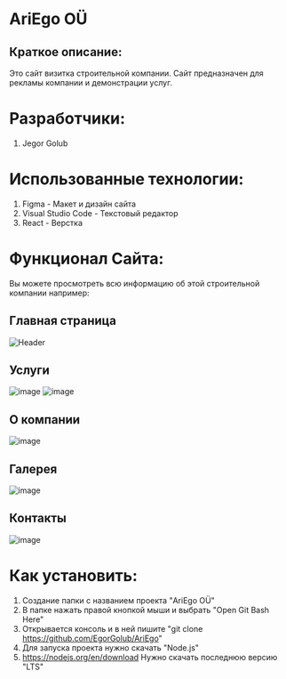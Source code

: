 # AriEgo OÜ
## Краткое описание:
Это сайт визитка строительной компании. Сайт предназначен для рекламы компании и демонстрации услуг.
# Разработчики:
1. Jegor Golub
# Использованные технологии:
1. Figma - Макет и дизайн сайта
2. Visual Studio Code - Текстовый редактор 
3. React - Верстка 
# Функционал Сайта:
Вы можете просмотреть всю информацию об этой строительной компании например:
## Главная страница
![Header](https://github.com/EgorGolub/AriEgo/assets/90320047/f918688e-2291-432d-8b0f-236bcbc7e853)

## Услуги
   ![image](https://github.com/EgorGolub/AriEgo/assets/90320047/d879a68b-2dbd-45bc-be35-997eee0cf8e8)
   ![image](https://github.com/EgorGolub/AriEgo/assets/90320047/1fdfadf8-92bf-4aa9-a10f-6ec64e744dd4)
## О компании
   ![image](https://github.com/EgorGolub/AriEgo/assets/90320047/8e4c6d06-5adb-4718-864c-c91e46cba8a7)
## Галерея
   ![image](https://github.com/EgorGolub/AriEgo/assets/90320047/fb6c5421-9af1-4438-a0b9-a112bf4c99c8)
## Контакты
   ![image](https://github.com/EgorGolub/AriEgo/assets/90320047/38fc791e-b075-43c8-ab31-0767f34eb8a4)

# Как установить:
1. Создание папки с названием проекта "AriEgo OÜ"
2. В папке нажать правой кнопкой мыши и выбрать "Open Git Bash Here"
3. Открывается консоль и в ней пишите "git clone https://github.com/EgorGolub/AriEgo"
4. Для запуска проекта нужно скачать "Node.js"
5. https://nodejs.org/en/download Нужно скачать последнюю версию "LTS"
